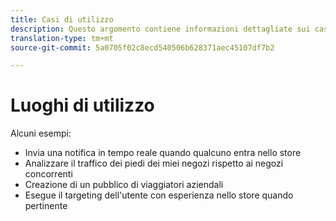 ```yaml
---
title: Casi di utilizzo
description: Questo argomento contiene informazioni dettagliate sui casi di utilizzo per Luoghi.
translation-type: tm+mt
source-git-commit: 5a0705f02c8ecd540506b628371aec45107df7b2

---
```



# Luoghi di utilizzo

Alcuni esempi:

* Invia una notifica in tempo reale quando qualcuno entra nello store
* Analizzare il traffico dei piedi dei miei negozi rispetto ai negozi concorrenti
* Creazione di un pubblico di viaggiatori aziendali
* Esegue il targeting dell'utente con esperienza nello store quando pertinente
